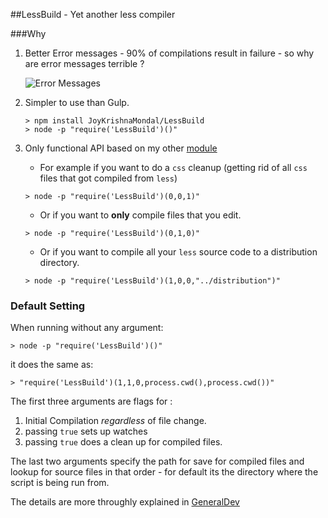 ##LessBuild - Yet another less compiler


###Why

1. Better Error messages - 90% of compilations result in failure - so why are error messages terrible ?

	![Error Messages](http://i.imgur.com/mJP6zYy.png)

2. Simpler to use than Gulp.
	```
	> npm install JoyKrishnaMondal/LessBuild
	> node -p "require('LessBuild')()"
	```

3. Only functional API based on my other  [module](https://github.com/JoyKrishnaMondal/GeneralDev)

	+ For example if you want to do a `css` cleanup (getting rid of all `css` files that got compiled from `less`)
	```
	> node -p "require('LessBuild')(0,0,1)"
	```
	+ Or if you want to **only** compile files that you edit.
	```
	> node -p "require('LessBuild')(0,1,0)"
	```
	+ Or if you want to compile all your `less` source code to a distribution directory.
	```
	> node -p "require('LessBuild')(1,0,0,"../distribution")"
	```

### Default Setting
When running without any argument:
```
> node -p "require('LessBuild')()"
```
it does the same as:
 ```
> "require('LessBuild')(1,1,0,process.cwd(),process.cwd())"
```
The first three arguments are flags for :

1. Initial Compilation *regardless* of file change.
2. passing `true` sets up watches
3. passing `true` does a clean up for compiled files.

The last two arguments specify the path for save for compiled files and lookup for source files in that order - for default its the directory where the script is being run from.

The details are more throughly explained in [GeneralDev](https://github.com/JoyKrishnaMondal/GeneralDev)





